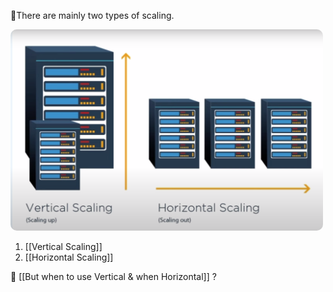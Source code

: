  
 📌There are mainly two types of scaling. 

 <img src="types-of-scaling.png" width=500 style="border-radius: 10px" />
 
 1. [[Vertical Scaling]] 
 2. [[Horizontal Scaling]]

🤔 [[But when to use Vertical & when Horizontal]] ?